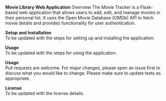 **Movie Library Web Application**
Overview
The Movie Tracker is a Flask-based web application that allows users to add, edit, and manage movies in their personal list. It uses the Open Movie Database (OMDb) API to fetch movie details and provides functionality for user authentication.


**Setup and Installation** <br>
To be updated with the steps for setting up and installing the application.

**Usage**<br>
To be updated with the steps for using the application.

**Usage**<br>
Pull requests are welcome. For major changes, please open an issue first to discuss what you would like to change. Please make sure to update tests as appropriate.

**License**<br>
To be updated with the license details.


